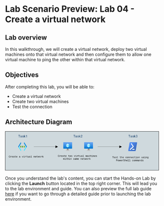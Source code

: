 # Lab Scenario Preview: Lab 04 - Create a virtual network

## Lab overview

In this walkthrough, we will create a virtual network, deploy two virtual machines onto that virtual network and then configure them to allow one virtual machine to ping the other within that virtual network.

## Objectives

After completing this lab, you will be able to:

- Create a virtual network
- Create two virtual machines
- Test the connection

## Architecture Diagram

![](../images/az900lab04.PNG)

Once you understand the lab's content, you can start the Hands-on Lab by clicking the **Launch** button located in the top right corner. This will lead you to the lab environment and guide. You can also preview the full lab guide [here](https://experience.cloudlabs.ai/#/labguidepreview/a3e01def-c63c-47d6-85e9-0f06d6204bce) if you want to go through a detailed guide prior to launching the lab environment. 